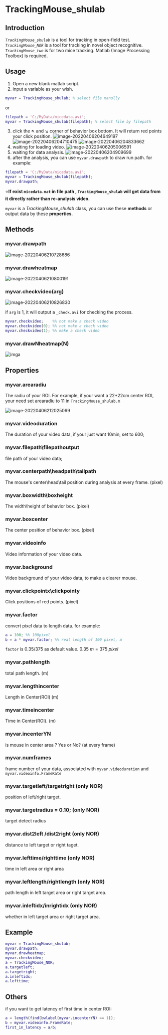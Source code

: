 # TrackingMouse_shulab 

## Introduction
*`TrackingMouse_shulab`* is a tool for tracking in open-field test. 
*`TrackingMouse_NOR`* is a tool for tracking in novel object recognitive.
*`TrackingMouse_two`* is for two mice tracking.
Matlab (Image Processing Toolbox) is required.

## Usage 
1. Open a new blank matlab script.
2. input a variable as your wish.
```matlab
myvar = TrackingMouse_shulab; % select file manully
```
or
```matlab
filepath = 'C:/MyData/micedata.avi';
myvar = TrackingMouse_shulab(filepath); % select file by filepath
```
3. click the :arrow_upper_left: and  :arrow_lower_right:  corner of  behavior box bottom. 
It will return red points your click position.
![image-20220406204649197](https://github.com/Wospx-Qz/TrackingMouse/blob/main/img/1.png)
![image-20220406204710475](https://github.com/Wospx-Qz/TrackingMouse/blob/main/img/2.png)
![image-20220406204833662](https://github.com/Wospx-Qz/TrackingMouse/blob/main/img/3.png)
4. waiting for loading video.
![image-20220406205006591](https://github.com/Wospx-Qz/TrackingMouse/blob/main/img\4.png)
5. waiting for data analysis.
![image-20220406204909699](https://github.com/Wospx-Qz/TrackingMouse/blob/main/img\5.png)
6. after the analysis, you can use `myvar.drawpath` to draw  run path.
   for example:
```matlab
filepath = 'C:/MyData/micedata.avi';
myvar = TrackingMouse_shulab(filepath);
myvar.drawpath;
```
:star:**If exist `micedata.mat` in file path , `TrackingMouse_shulab` will get data from it directly rather than re-analysis video.**

`myvar` is a *TrackingMouse_shulab* class, you can use these **methods** or output data by these **properties**.

## Methods
### myvar.drawpath
![image-20220406210728686](https://github.com/Wospx-Qz/TrackingMouse/blob/main/img\6.png)
### myvar.drawheatmap
![image-20220406210800191](https://github.com/Wospx-Qz/TrackingMouse/blob/main/img\7.png)
### myvar.checkvideo(arg)
![image-20220406210826830](https://github.com/Wospx-Qz/TrackingMouse/blob/main/img\8.png)

if `arg` is 1, it will output a `_check.avi`  for checking the process.
```matlab
myvar.checkvideo;    %% not make a check video
myvar.checkvideo(0); %% not make a check video
myvar.checkvideo(1); %% make a check video
```
### myvar.drawNheatmap(N)
![imga](https://github.com/Wospx-Qz/TrackingMouse/blob/main/img/image_2022-04-14-01-16-31.png)

## Properties

### myvar.arearadiu
The radiu of your ROI. For example, if your want a 22*22cm center ROI, your need set arearadiu to 11 in `TrackingMouse_shulab.m`

![image-20220406212025069](.\img\9.png)
### myvar.videoduration
The duration of your video data,  if your just want 10min, set to 600;

### myvar.filepath\filepathoutput
file path of your video data;

### myvar.centerpath\headpath\tailpath
The mouse's center\head\tail position during analysis at every frame. (pixel)

### myvar.boxwidth\boxheight
The width\height of behavior box. (pixel)

### myvar.boxcenter
The center position of behavior box. (pixel)

### myvar.videoinfo
Video information of your video data.

### myvar.background
Video background of your video data, to make a clearer mouse.

### myvar.clickpointx\clickpointy
Click positions of red points. (pixel)

### myvar.factor
convert pixel data to length data.
for example:
```matlab
a = 100; %% 100pixel 
b = a * myvar.factor; %% real length of 100 pixel, m
```
`factor` is 0.35/375 as default value.  $0.35\ m = 375\ pixel$

### myvar.pathlength
total path length. (m)

### myvar.lengthincenter
Length in Center(ROI) (m)

### myvar.timeincenter
Time in Center(ROI). (m)

### myvar.incenterYN
is mouse in center area ? Yes or No? (at every frame)

### myvar.numframes
frame number of your data, associated with `myvar.videoduration` and `myvar.videoinfo.FrameRate`
### myvar.targetleft/targetright (only NOR)
position of left/right target.
### myvar.targetradius = 0.10; (only NOR)
target detect radius 
### myvar.dist2left /dist2right (only NOR)
distance to left target or right taget.
### myvar.lefttime/righttime (only NOR)
time in left area or right area
### myvar.leftlength/rightlength (only NOR)
path length in left target area or right target area.
### myvar.inleftidx/inrightidx (only NOR)
whether in left target area or right target area.
## Example

```matlab
myvar = TrackingMouse_shulab;
myvar.drawpath;
myvar.drawheatmap;
myvar.checkvideo;
a = TrackingMouse_NOR;
a.targetleft;
a.targetright;
a.inleftidx;
a.lefttime;
```

## Others
if you want to get latency of  first time in center ROI:

```matlab
a = length(find(bwlabel(myvar.incenterYN) == 1));
b = myvar.videoinfo.FrameRate;
first_in_latency = a/b; 
```



